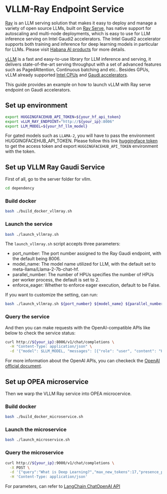 # VLLM-Ray Endpoint Service

[Ray](https://docs.ray.io/en/latest/serve/index.html) is an LLM serving solution that makes it easy to deploy and manage a variety of open source LLMs, built on [Ray Serve](https://docs.ray.io/en/latest/serve/index.html), has native support for autoscaling and multi-node deployments, which is easy to use for LLM inference serving on Intel Gaudi2 accelerators. The Intel Gaudi2 accelerator supports both training and inference for deep learning models in particular for LLMs. Please visit [Habana AI products](<(https://habana.ai/products)>) for more details.

[vLLM](https://github.com/vllm-project/vllm) is a fast and easy-to-use library for LLM inference and serving, it delivers state-of-the-art serving throughput with a set of advanced features such as PagedAttention, Continuous batching and etc.. Besides GPUs, vLLM already supported [Intel CPUs](https://www.intel.com/content/www/us/en/products/overview.html) and [Gaudi accelerators](https://habana.ai/products).

This guide provides an example on how to launch vLLM with Ray serve endpoint on Gaudi accelerators.

## Set up environment

```bash
export HUGGINGFACEHUB_API_TOKEN=${your_hf_api_token}
export vLLM_RAY_ENDPOINT="http://${your_ip}:8006"
export LLM_MODEL=${your_hf_llm_model}
```

For gated models such as `LLAMA-2`, you will have to pass the environment HUGGINGFACEHUB_API_TOKEN. Please follow this link [huggingface token](https://huggingface.co/docs/hub/security-tokens) to get the access token and export `HUGGINGFACEHUB_API_TOKEN` environment with the token.

## Set up VLLM Ray Gaudi Service

First of all, go to the server folder for vllm.

```bash
cd dependency
```

### Build docker

```bash
bash ./build_docker_vllmray.sh
```

### Launch the service

```bash
bash ./launch_vllmray.sh
```

The `launch_vllmray.sh` script accepts three parameters:

- port_number: The port number assigned to the Ray Gaudi endpoint, with the default being 8006.
- model_name: The model name utilized for LLM, with the default set to meta-llama/Llama-2-7b-chat-hf.
- parallel_number: The number of HPUs specifies the number of HPUs per worker process, the default is set to 2.
- enforce_eager: Whether to enforce eager execution, default to be False.

If you want to customize the setting, can run:

```bash
bash ./launch_vllmray.sh ${port_number} ${model_name} ${parallel_number} False/True
```

### Query the service

And then you can make requests with the OpenAI-compatible APIs like below to check the service status:

```bash
curl http://${your_ip}:8006/v1/chat/completions \
  -H "Content-Type: application/json" \
  -d '{"model": $LLM_MODEL, "messages": [{"role": "user", "content": "How are you?"}]}'
```

For more information about the OpenAI APIs, you can checkeck the [OpenAI official document](https://platform.openai.com/docs/api-reference/).

## Set up OPEA microservice

Then we warp the VLLM Ray service into OPEA microcervice.

### Build docker

```bash
bash ./build_docker_microservice.sh
```

### Launch the microservice

```bash
bash ./launch_microservice.sh
```

### Query the microservice

```bash
curl http://${your_ip}:9000/v1/chat/completions \
  -X POST \
  -d '{"query":"What is Deep Learning?","max_new_tokens":17,"presence_penalty":1.03","streaming":false}' \
  -H 'Content-Type: application/json'
```

For parameters, can refer to [LangChain ChatOpenAI API](https://python.langchain.com/v0.2/api_reference/openai/chat_models/langchain_openai.chat_models.base.ChatOpenAI.html)
